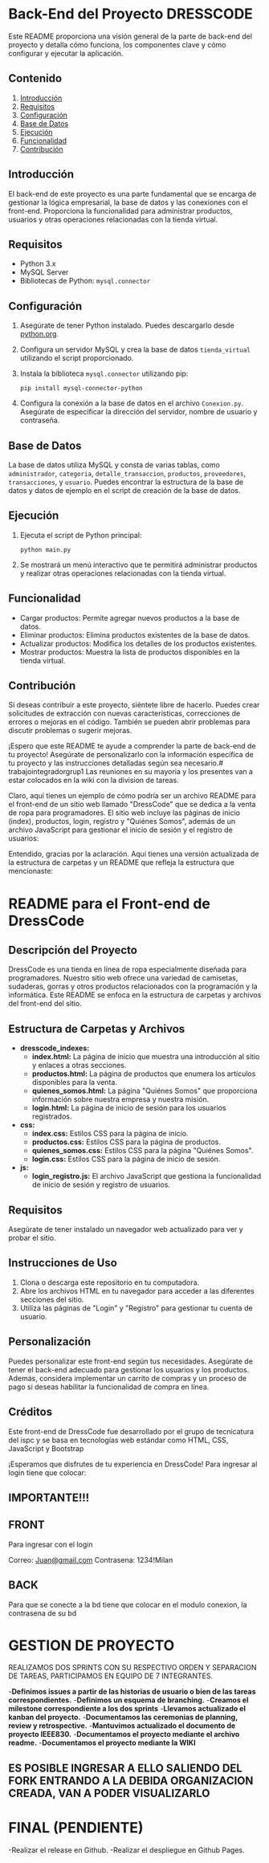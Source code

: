 

# Back-End del Proyecto DRESSCODE

Este README proporciona una visión general de la parte de back-end del proyecto y detalla cómo funciona, los componentes clave y cómo configurar y ejecutar la aplicación.

## Contenido

1. [Introducción](#introducción)
2. [Requisitos](#requisitos)
3. [Configuración](#configuración)
4. [Base de Datos](#base-de-datos)
5. [Ejecución](#ejecución)
6. [Funcionalidad](#funcionalidad)
7. [Contribución](#contribución)

## Introducción

El back-end de este proyecto es una parte fundamental que se encarga de gestionar la lógica empresarial, la base de datos y las conexiones con el front-end. Proporciona la funcionalidad para administrar productos, usuarios y otras operaciones relacionadas con la tienda virtual.

## Requisitos

- Python 3.x
- MySQL Server
- Bibliotecas de Python: `mysql.connector`

## Configuración

1. Asegúrate de tener Python instalado. Puedes descargarlo desde [python.org](https://www.python.org/downloads/).

2. Configura un servidor MySQL y crea la base de datos `tienda_virtual` utilizando el script proporcionado.

3. Instala la biblioteca `mysql.connector` utilizando pip:

   ```
   pip install mysql-connector-python
   ```

4. Configura la conexión a la base de datos en el archivo `Conexion.py`. Asegúrate de especificar la dirección del servidor, nombre de usuario y contraseña.

## Base de Datos

La base de datos utiliza MySQL y consta de varias tablas, como `administrador`, `categoria`, `detalle_transaccion`, `productos`, `proveedores`, `transacciones`, y `usuario`. Puedes encontrar la estructura de la base de datos y datos de ejemplo en el script de creación de la base de datos.

## Ejecución

1. Ejecuta el script de Python principal:

   ```
   python main.py
   ```

2. Se mostrará un menú interactivo que te permitirá administrar productos y realizar otras operaciones relacionadas con la tienda virtual.

## Funcionalidad

- Cargar productos: Permite agregar nuevos productos a la base de datos.
- Eliminar productos: Elimina productos existentes de la base de datos.
- Actualizar productos: Modifica los detalles de los productos existentes.
- Mostrar productos: Muestra la lista de productos disponibles en la tienda virtual.

## Contribución

Si deseas contribuir a este proyecto, siéntete libre de hacerlo. Puedes crear solicitudes de extracción con nuevas características, correcciones de errores o mejoras en el código. También se pueden abrir problemas para discutir problemas o sugerir mejoras.

¡Espero que este README te ayude a comprender la parte de back-end de tu proyecto! Asegúrate de personalizarlo con la información específica de tu proyecto y las instrucciones detalladas según sea necesario.# trabajointegradorgrup1
Las reuniones en su mayoria y los presentes van a estar colocados en la wiki con la division de tareas.

Claro, aquí tienes un ejemplo de cómo podría ser un archivo README para el front-end de un sitio web llamado "DressCode" que se dedica a la venta de ropa para programadores. El sitio web incluye las páginas de inicio (index), productos, login, registro y "Quiénes Somos", además de un archivo JavaScript para gestionar el inicio de sesión y el registro de usuarios:

Entendido, gracias por la aclaración. Aquí tienes una versión actualizada de la estructura de carpetas y un README que refleja la estructura que mencionaste:

# README para el Front-end de DressCode

## Descripción del Proyecto
DressCode es una tienda en línea de ropa especialmente diseñada para programadores. Nuestro sitio web ofrece una variedad de camisetas, sudaderas, gorras y otros productos relacionados con la programación y la informática. Este README se enfoca en la estructura de carpetas y archivos del front-end del sitio.

## Estructura de Carpetas y Archivos

- **dresscode_indexes:**
  - **index.html:** La página de inicio que muestra una introducción al sitio y enlaces a otras secciones.
  - **productos.html:** La página de productos que enumera los artículos disponibles para la venta.
  - **quienes_somos.html:** La página "Quiénes Somos" que proporciona información sobre nuestra empresa y nuestra misión.
  - **login.html:** La página de inicio de sesión para los usuarios registrados.
- **css:**
  - **index.css:** Estilos CSS para la página de inicio.
  - **productos.css:** Estilos CSS para la página de productos.
  - **quienes_somos.css:** Estilos CSS para la página "Quiénes Somos".
  - **login.css:** Estilos CSS para la página de inicio de sesión.
- **js:**
  - **login_registro.js:** El archivo JavaScript que gestiona la funcionalidad de inicio de sesión y registro de usuarios.

## Requisitos
Asegúrate de tener instalado un navegador web actualizado para ver y probar el sitio.

## Instrucciones de Uso

1. Clona o descarga este repositorio en tu computadora.
2. Abre los archivos HTML en tu navegador para acceder a las diferentes secciones del sitio.
3. Utiliza las páginas de "Login" y "Registro" para gestionar tu cuenta de usuario.

## Personalización
Puedes personalizar este front-end según tus necesidades. Asegúrate de tener el back-end adecuado para gestionar los usuarios y los productos. Además, considera implementar un carrito de compras y un proceso de pago si deseas habilitar la funcionalidad de compra en línea.

## Créditos
Este front-end de DressCode fue desarrollado por el grupo de tecnicatura del ispc y se basa en tecnologías web estándar como HTML, CSS, JavaScript y Bootstrap


¡Esperamos que disfrutes de tu experiencia en DressCode!
Para ingresar al login tiene que colocar:


## IMPORTANTE!!!
## FRONT

Para ingresar con el login 

Correo: Juan@gmail.com
Contrasena: 1234!Milan

## BACK

Para que se conecte a la bd tiene que colocar en el modulo conexion, la contrasena de su bd

# GESTION DE PROYECTO

REALIZAMOS DOS SPRINTS CON SU RESPECTIVO ORDEN Y SEPARACION DE TAREAS, PARTICIPAMOS EN EQUIPO DE 7 INTEGRANTES.

-**Definimos issues a partir de las historias de usuario o bien de las tareas
correspondientes.**
-**Definimos  un esquema de branching.**
-**Creamos el milestone correspondiente a los dos sprints**
-**Llevamos actualizado el kanban del proyecto.**
-**Documentamos las ceremonias de planning, review y retrospective.**
-**Mantuvimos actualizado el documento de proyecto IEEE830.**
-**Documentamos el proyecto mediante el archivo readme.**
-**Documentamos el proyecto mediante la WIKI**

## ES POSIBLE INGRESAR A ELLO SALIENDO DEL FORK ENTRANDO A LA DEBIDA ORGANIZACION CREADA, VAN A PODER VISUALIZARLO

# FINAL (PENDIENTE)
-Realizar el release en Github.
-Realizar el despliegue en Github Pages.



